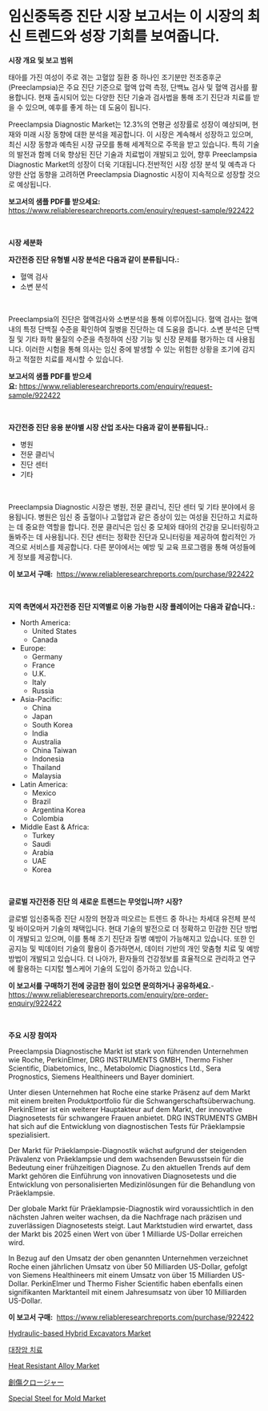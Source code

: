 <p><h1>임신중독증 진단 시장 보고서는 이 시장의 최신 트렌드와 성장 기회를 보여줍니다.</h1></p><p><strong>시장 개요 및 보고 범위</strong></p>
<p><p>태아를 가진 여성이 주로 겪는 고혈압 질환 중 하나인 조기분만 전조증후군(Preeclampsia)은 주요 진단 기준으로 혈액 압력 측정, 단백뇨 검사 및 혈액 검사를 활용합니다. 현재 출시되어 있는 다양한 진단 기술과 검사법을 통해 조기 진단과 치료를 받을 수 있으며, 예후를 좋게 하는 데 도움이 됩니다.</p><p>Preeclampsia Diagnostic Market는 12.3%의 연평균 성장률로 성장이 예상되며, 현재와 미래 시장 동향에 대한 분석을 제공합니다. 이 시장은 계속해서 성장하고 있으며, 최신 시장 동향과 예측된 시장 규모를 통해 세계적으로 주목을 받고 있습니다. 특히 기술의 발전과 함께 더욱 향상된 진단 기술과 치료법이 개발되고 있어, 향후 Preeclampsia Diagnostic Market의 성장이 더욱 기대됩니다.전반적인 시장 성장 분석 및 예측과 다양한 산업 동향을 고려하면 Preeclampsia Diagnostic 시장이 지속적으로 성장할 것으로 예상됩니다.</p></p>
<p><strong>보고서의 샘플 PDF를 받으세요:</strong> <a href="https://www.reliableresearchreports.com/enquiry/request-sample/922422">https://www.reliableresearchreports.com/enquiry/request-sample/922422</a></p>
<p>&nbsp;</p>
<p><strong>시장 세분화</strong></p>
<p><strong>자간전증 진단 유형별 시장 분석은 다음과 같이 분류됩니다.:</strong></p>
<p><ul><li>혈액 검사</li><li>소변 분석</li></ul></p>
<p>&nbsp;</p>
<p><p>Preeclampsia의 진단은 혈액검사와 소변분석을 통해 이루어집니다. 혈액 검사는 혈액 내의 특정 단백질 수준을 확인하여 질병을 진단하는 데 도움을 줍니다. 소변 분석은 단백질 및 기타 화학 물질의 수준을 측정하여 신장 기능 및 신장 문제를 평가하는 데 사용됩니다. 이러한 시험을 통해 의사는 임신 중에 발생할 수 있는 위험한 상황을 조기에 감지하고 적절한 치료를 제시할 수 있습니다.</p></p>
<p><strong>보고서의 샘플 PDF를 받으세요:</strong>&nbsp;<a href="https://www.reliableresearchreports.com/enquiry/request-sample/922422">https://www.reliableresearchreports.com/enquiry/request-sample/922422</a></p>
<p>&nbsp;</p>
<p><strong> 자간전증 진단 응용 분야별 시장 산업 조사는 다음과 같이 분류됩니다.:</strong></p>
<p><ul><li>병원</li><li>전문 클리닉</li><li>진단 센터</li><li>기타</li></ul></p>
<p>&nbsp;</p>
<p><p>Preeclampsia Diagnostic 시장은 병원, 전문 클리닉, 진단 센터 및 기타 분야에서 응용됩니다. 병원은 임신 중 출혈이나 고혈압과 같은 증상이 있는 여성을 진단하고 치료하는 데 중요한 역할을 합니다. 전문 클리닉은 임신 중 모체와 태아의 건강을 모니터링하고 돌봐주는 데 사용됩니다. 진단 센터는 정확한 진단과 모니터링을 제공하여 합리적인 가격으로 서비스를 제공합니다. 다른 분야에서는 예방 및 교육 프로그램을 통해 여성들에게 정보를 제공합니다.</p></p>
<p><strong>이 보고서 구매:</strong>&nbsp; <a href="https://www.reliableresearchreports.com/purchase/922422">https://www.reliableresearchreports.com/purchase/922422</a></p>
<p>&nbsp;</p>
<p><strong>지역 측면에서 자간전증 진단 지역별로 이용 가능한 시장 플레이어는 다음과 같습니다.:</strong></p>
<p><ul>
    <li>
        North America:
        <ul>
            <li>United States</li>
            <li>Canada</li>
        </ul>
    </li>
    <li>
        Europe:
        <ul>
            <li>Germany</li>
            <li>France</li>
            <li>U.K.</li>
            <li>Italy</li>
            <li>Russia</li>
        </ul>
    </li>
    <li>
        Asia-Pacific:
        <ul>
            <li>China</li>
            <li>Japan</li>
            <li>South Korea</li>
            <li>India</li>
            <li>Australia</li>
            <li>China Taiwan</li>
            <li>Indonesia</li>
            <li>Thailand</li>
            <li>Malaysia</li>
        </ul>
    </li>
    <li>
        Latin America:
        <ul>
            <li>Mexico</li>
            <li>Brazil</li>
            <li>Argentina Korea</li>
            <li>Colombia</li>
        </ul>
    </li>
    <li>
        Middle East & Africa:
        <ul>
            <li>Turkey</li>
            <li>Saudi</li>
            <li>Arabia</li>
            <li>UAE</li>
            <li>Korea</li>
        </ul>
    </li>
    </ul></p>
<p>&nbsp;</p>
<p><strong>글로벌 자간전증 진단 의 새로운 트렌드는 무엇입니까? 시장?</strong></p>
<p><p>글로벌 임신중독증 진단 시장의 현장과 떠오르는 트렌드 중 하나는 차세대 유전체 분석 및 바이오마커 기술의 채택입니다. 현대 기술의 발전으로 더 정확하고 민감한 진단 방법이 개발되고 있으며, 이를 통해 조기 진단과 질병 예방이 가능해지고 있습니다. 또한 인공지능 및 빅데이터 기술의 활용이 증가하면서, 데이터 기반의 개인 맞춤형 치료 및 예방 방법이 개발되고 있습니다. 더 나아가, 환자들의 건강정보를 효율적으로 관리하고 연구에 활용하는 디지턼 헬스케어 기술의 도입이 증가하고 있습니다.</p></p>
<p><strong>이 보고서를 구매하기 전에 궁금한 점이 있으면 문의하거나 공유하세요.</strong>- <a href="https://www.reliableresearchreports.com/enquiry/pre-order-enquiry/922422">https://www.reliableresearchreports.com/enquiry/pre-order-enquiry/922422</a></p>
<p>&nbsp;</p>
<p><strong>주요 시장 참여자</strong></p>
<p><p>Preeclampsia Diagnostische Markt ist stark von führenden Unternehmen wie Roche, PerkinElmer, DRG INSTRUMENTS GMBH, Thermo Fisher Scientific, Diabetomics, Inc., Metabolomic Diagnostics Ltd., Sera Prognostics, Siemens Healthineers und Bayer dominiert. </p><p>Unter diesen Unternehmen hat Roche eine starke Präsenz auf dem Markt mit einem breiten Produktportfolio für die Schwangerschaftsüberwachung. PerkinElmer ist ein weiterer Hauptakteur auf dem Markt, der innovative Diagnosetests für schwangere Frauen anbietet. DRG INSTRUMENTS GMBH hat sich auf die Entwicklung von diagnostischen Tests für Präeklampsie spezialisiert. </p><p>Der Markt für Präeklampsie-Diagnostik wächst aufgrund der steigenden Prävalenz von Präeklampsie und dem wachsenden Bewusstsein für die Bedeutung einer frühzeitigen Diagnose. Zu den aktuellen Trends auf dem Markt gehören die Einführung von innovativen Diagnosetests und die Entwicklung von personalisierten Medizinlösungen für die Behandlung von Präeklampsie.</p><p>Der globale Markt für Präeklampsie-Diagnostik wird voraussichtlich in den nächsten Jahren weiter wachsen, da die Nachfrage nach präzisen und zuverlässigen Diagnosetests steigt. Laut Marktstudien wird erwartet, dass der Markt bis 2025 einen Wert von über 1 Milliarde US-Dollar erreichen wird.</p><p>In Bezug auf den Umsatz der oben genannten Unternehmen verzeichnet Roche einen jährlichen Umsatz von über 50 Milliarden US-Dollar, gefolgt von Siemens Healthineers mit einem Umsatz von über 15 Milliarden US-Dollar. PerkinElmer und Thermo Fisher Scientific haben ebenfalls einen signifikanten Marktanteil mit einem Jahresumsatz von über 10 Milliarden US-Dollar.</p></p>
<p><strong>이 보고서 구매:</strong>&nbsp;&nbsp;<a href="https://www.reliableresearchreports.com/purchase/922422">https://www.reliableresearchreports.com/purchase/922422</a></p>
<p><p><a href="https://github.com/indrystar/Market-Research-Report-List-2/blob/main/hydraulic-based-hybrid-excavators-market.md">Hydraulic-based Hybrid Excavators Market</a></p><p><a href="https://github.com/sougarounis/Market-Research-Report-List-2/blob/main/2538474182524.md">대장암 치료</a></p><p><a href="https://issuu.com/reportprime-2/docs/heat-resistant-alloy-market-size-2030.pptx">Heat Resistant Alloy Market</a></p><p><a href="https://github.com/mohamedbakry57/Market-Research-Report-List-2/blob/main/6538112182527.md">創傷クロージャー</a></p><p><a href="https://issuu.com/reportprime-2/docs/special-steel-for-mold-market-size-2030.pptx">Special Steel for Mold Market</a></p></p>
